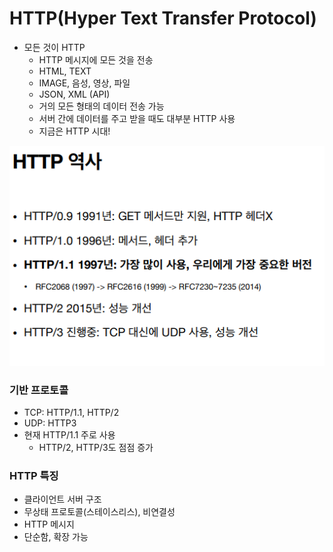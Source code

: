 # HTTP(Hyper Text Transfer Protocol)

- 모든 것이 HTTP
  - HTTP 메시지에 모든 것을 전송
  - HTML, TEXT
  - IMAGE, 음성, 영상, 파일
  - JSON, XML (API)
  - 거의 모든 형태의 데이터 전송 가능
  - 서버 간에 데이터를 주고 받을 때도 대부분 HTTP 사용
  - 지금은 HTTP 시대!

![image-20221207110644611](HTTP-3.assets/image-20221207110644611.png)

### 기반 프로토콜

- TCP: HTTP/1.1, HTTP/2
- UDP: HTTP3
- 현재 HTTP/1.1 주로 사용
  - HTTP/2, HTTP/3도 점점 증가



### HTTP 특징

- 클라이언트 서버 구조
- 무상태 프로토콜(스테이스리스), 비연결성
- HTTP 메시지
- 단순함, 확장 가능